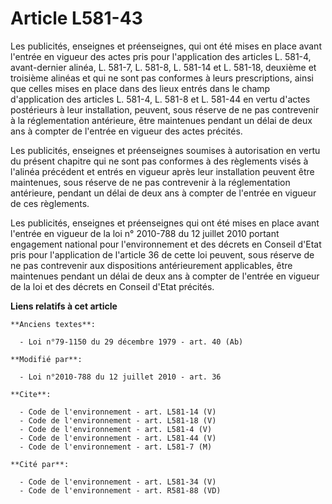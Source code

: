 # Article L581-43

Les publicités, enseignes et préenseignes, qui ont été mises en place avant l'entrée en vigueur des actes pris pour
l'application des articles L. 581-4, avant-dernier alinéa, L. 581-7, L. 581-8, L. 581-14 et L. 581-18, deuxième et troisième
alinéas et qui ne sont pas conformes à leurs prescriptions, ainsi que celles mises en place dans des lieux entrés dans le
champ d'application des articles L. 581-4, L. 581-8 et L. 581-44 en vertu d'actes postérieurs à leur installation, peuvent,
sous réserve de ne pas contrevenir à la réglementation antérieure, être maintenues pendant un délai de deux ans à compter de
l'entrée en vigueur des actes précités. 

Les publicités, enseignes et préenseignes soumises à autorisation en vertu du présent chapitre qui ne sont pas conformes à
des règlements visés à l'alinéa précédent et entrés en vigueur après leur installation peuvent être maintenues, sous réserve
de ne pas contrevenir à la réglementation antérieure, pendant un délai de deux ans à compter de l'entrée en vigueur de ces
règlements. 

Les publicités, enseignes et préenseignes qui ont été mises en place avant l'entrée en vigueur de la loi n° 2010-788 du 12
juillet 2010 portant engagement national pour l'environnement et des décrets en Conseil d'Etat pris pour l'application de
l'article 36 de cette loi peuvent, sous réserve de ne pas contrevenir aux dispositions antérieurement applicables, être
maintenues pendant un délai de deux ans à compter de l'entrée en vigueur de la loi et des décrets en Conseil d'Etat précités.

**Liens relatifs à cet article**

	**Anciens textes**:

	  - Loi n°79-1150 du 29 décembre 1979 - art. 40 (Ab)

	**Modifié par**:

	  - Loi n°2010-788 du 12 juillet 2010 - art. 36

	**Cite**:

	  - Code de l'environnement - art. L581-14 (V)
	  - Code de l'environnement - art. L581-18 (V)
	  - Code de l'environnement - art. L581-4 (V)
	  - Code de l'environnement - art. L581-44 (V)
	  - Code de l'environnement - art. L581-7 (M)

	**Cité par**:

	  - Code de l'environnement - art. L581-34 (V)
	  - Code de l'environnement - art. R581-88 (VD)
